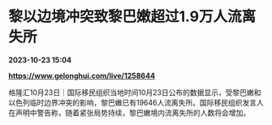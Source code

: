 # 黎以边境冲突致黎巴嫩超过1.9万人流离失所

**2023-10-23 15:04**

**https://www.gelonghui.com/live/1258644**

格隆汇10月23日｜国际移民组织当地时间10月23日公布的数据显示，受黎巴嫩和以色列临时边界冲突的影响，黎巴嫩已有19646人流离失所。国际移民组织发言人在声明中警告称，随着紧张局势持续，黎巴嫩境内流离失所的人数将会增加。